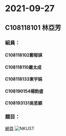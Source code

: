 # 2021-09-27

## C108118101 林亞芳
### 組員：
 #### C108118102鄭郁娸
 #### C108118110嚴太成
 #### C108118133東宇娟
 #### C108190154楊鈞盛
 #### C108193131吳思穎
 
 

### 題目：
[網頁](https://www.nkust.edu.tw)
![NKUST](https://www.nkust.edu.tw/var/file/0/1000/img/513/182513897.png)
